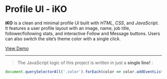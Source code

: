 # Profile UI - iKO

**iKO** is a clean and minimal profile UI built with *HTML*, *CSS*, and *JavaScript*. It features a user profile layout with an image, name, job title, follower/following stats, and interactive Follow and Message buttons. Users can also switch the site’s theme color with a single click.

[View Demo](https://developer-iko-mike.github.io/profile)

---

> The JavaScript logic of this project is written in just a **single line!** :

```javascript
document.querySelectorAll('.color').forEach(color => color.addEventListener("click", e => document.documentElement.style.setProperty("--main", e.target.dataset.color)));
```